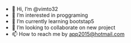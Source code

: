 - 👋 Hi, I’m @vimto32
- 👀 I’m interested in proggraming
- 🌱 I’m currently learning bootstap5
- 💞️ I’m looking to collaborate on new project
- 📫 How to reach me by app2015@hotmail.com
<!---
vimto32/vimto32 is a ✨ special ✨ repository because its `README.md` (this file) appears on your GitHub profile.
You can click the Preview link to take a look at your changes.
--->
